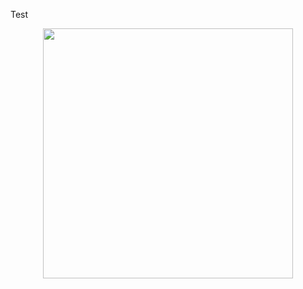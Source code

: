 
Test

<p align="center">
	<img src="https://raw.githubusercontent.com/catppuccin/catppuccin/main/assets/palette/mocha.png" width="400" />
</p>
